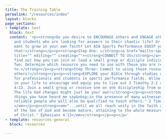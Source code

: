 ```yaml
---
title: The Training Table
permalink: "/resources/index"
layout: blocks
page_sections:
- template: text
  block: text
  content: '<p><strong>Do you desire to ENCOURAGE others and ENGAGE athletes, colleagues
    and students who are looking for answers in their chaotic life? Or do you simply
    want to grow in your own faith? Let AIA Sports Performance EQUIP you to do just
    that!</strong></p><p><strong>Step One: </strong><a href="mailto:sportsperformance@athletesinaction.org"
    title="" editing="" creating=""><strong>CONNECT TO US</strong></a><strong> to
    find out how you can join or lead a small group or disciple individuals!</strong></p><p><strong>Step
    Two: Determine which resource you need to use with those you are reaching out
    to.</strong></p><p><strong>Step Three: Commit to using these resources to impact
    others!</strong></p><p><strong>EXPLORE your Bible through studies uniquely designed
    for professionals and students in sports performance fields. Allow God to work
    in your life to encourage and equip you to live out 2 Timothy 2:2 and Ephesians
    4:13. Join a small group or receive one on one discipleship from our staff today.
    The life God changes might just be your own!</strong></p><p><strong><em>"And the
    things you have heard me say&nbsp;in the presence of many witnesses entrust to
    reliable people who will also be qualified to teach others." 2 Timothy 2:2 </em></strong><em>
    </em></p><p><strong><em>"...until we all reach unity in the faith and in the knowledge
    of the Son of God and become mature, attaining to the whole measure of the fullness
    of Christ." Ephesians 4:13</em></strong></p><p></p>'
- template: resources-general
  block: resources

---
```

